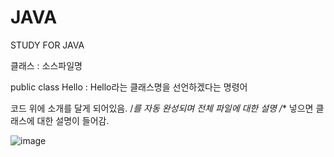 # JAVA
STUDY FOR JAVA

클래스 : 소스파일명

public class Hello : Hello라는 클래스명을 선언하겠다는 명령어

코드 위에 소개를 달게 되어있음.
/*를 자동 완성되며 전체 파일에 대한 설명
/** 넣으면 클래스에 대한 설명이 들어감.

![image](https://github.com/user-attachments/assets/1eaccfc5-7ba2-48e6-84f2-92d635cb0cef)

